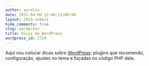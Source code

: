 ```yaml
---
author: aurelio
date: 2011-04-06 12:40:11+00:00
layout: 2013-index1
hide_comments: true
slug: wordpress
title: Dicas de WordPress
wordpress_id: 2719
---
```


Aqui vou colocar dicas sobre [WordPress](http://br.wordpress.org/): plugins que recomendo, configuração, ajustes no tema e fuçadas no código PHP dele.

